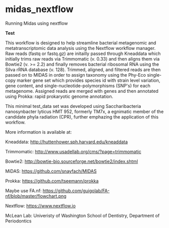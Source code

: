 # midas_nextflow
Running Midas using nextflow

****Test****

This workflow is designed to help streamline bacterial metagenomic and metatranscriptomic data analysis using the Nextflow workflow manager. Raw reads (fastq or fastq.gz) are initailly passed through Kneaddata which initially trims raw reads via Trimmomatic (v. 0.33) and then aligns them via Bowtie2 (v. >= 2.2) and finally removes bacterial ribosomal RNA using the Silva rRNA database (v. 128). Trimmed, aligned, and filtered reads are then passed on to MIDAS in order to assign taxonomy using the Phy-Eco single-copy marker gene set which provides species id with strain level variation, gene content, and single-nucleotide-polymorphisms (SNP's) for each metagenome. Assigned reads are merged with genes and then annotated using Prokka: rapid prokaryotic genome annotation.

This minimal test_data set was developed using Saccharibacteria nanosynbacter lyticus HMT 952, formerly TM7x, a egnimatic member of the candidate phyla radiation (CPR), further emphazing the application of this workflow. 

More information is available at: 

Kneaddata: http://huttenhower.sph.harvard.edu/kneaddata

Trimmomatic: http://www.usadellab.org/cms/?page=trimmomatic

Bowtie2: http://bowtie-bio.sourceforge.net/bowtie2/index.shtml

MiDAS: https://github.com/snayfach/MIDAS

Prokka: https://github.com/tseemann/prokka

Maybe use FA.nf: https://github.com/guigolab/FA-nf/blob/master/flowchart.png

Nextflow: https://www.nextflow.io

McLean Lab: Univeristy of Washington School of Dentistry, Department of Periodontics


